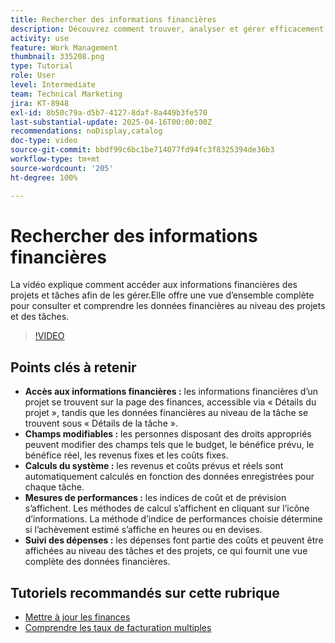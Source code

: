 ```yaml
---
title: Rechercher des informations financières
description: Découvrez comment trouver, analyser et gérer efficacement les données financières des projets et des tâches, couvrant les budgets, les revenus, les coûts et les mesures de performances au niveau des projets et des tâches.
activity: use
feature: Work Management
thumbnail: 335208.png
type: Tutorial
role: User
level: Intermediate
team: Technical Marketing
jira: KT-8948
exl-id: 8b50c79a-d5b7-4127-8daf-8a449b3fe570
last-substantial-update: 2025-04-16T00:00:00Z
recommendations: noDisplay,catalog
doc-type: video
source-git-commit: bbdf99c6bc1be714077fd94fc3f8325394de36b3
workflow-type: tm+mt
source-wordcount: '205'
ht-degree: 100%

---
```


# Rechercher des informations financières

La vidéo explique comment accéder aux informations financières des projets et tâches afin de les gérer.Elle offre une vue d’ensemble complète pour consulter et comprendre les données financières au niveau des projets et des tâches.

>[!VIDEO](https://video.tv.adobe.com/v/3415895/?quality=12&learn=on&enablevpops=1&captions=fre_fr)

## Points clés à retenir

* **Accès aux informations financières :** les informations financières d’un projet se trouvent sur la page des finances, accessible via « Détails du projet », tandis que les données financières au niveau de la tâche se trouvent sous « Détails de la tâche ».
* **Champs modifiables :** les personnes disposant des droits appropriés peuvent modifier des champs tels que le budget, le bénéfice prévu, le bénéfice réel, les revenus fixes et les coûts fixes.
* **Calculs du système :** les revenus et coûts prévus et réels sont automatiquement calculés en fonction des données enregistrées pour chaque tâche.
* **Mesures de performances :** les indices de coût et de prévision s’affichent. Les méthodes de calcul s’affichent en cliquant sur l’icône d’informations. La méthode d’indice de performances choisie détermine si l’achèvement estimé s’affiche en heures ou en devises.
* **Suivi des dépenses :** les dépenses font partie des coûts et peuvent être affichées au niveau des tâches et des projets, ce qui fournit une vue complète des données financières.


## Tutoriels recommandés sur cette rubrique

<!--* [Find financial information](/help/manage-work/project-finances/find-financial-information.md)-->
* [Mettre à jour les finances](/help/manage-work/project-finances/update-and-review-finances.md)
* [Comprendre les taux de facturation multiples](/help/manage-work/project-finances/multiple-billing-rates.md)

